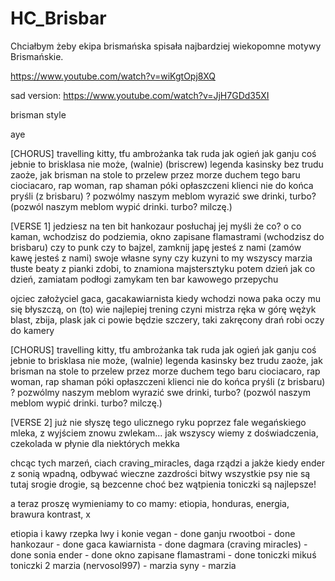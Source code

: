 # HC_Brisbar

Chciałbym żeby ekipa brismańska spisała najbardziej wiekopomne motywy Brismańskie.

https://www.youtube.com/watch?v=wiKgtOpj8XQ

sad version: https://www.youtube.com/watch?v=JjH7GDd35XI

brisman style

aye

[CHORUS]
travelling kitty, tfu ambrożanka tak ruda jak ogień 
jak ganju coś jebnie to brisklasa nie może, (walnie) (briscrew)
legenda kasinsky bez trudu zaoże, 
jak brisman na stole to przelew przez morze
duchem tego baru ciociacaro, rap woman, rap shaman
póki opłaszczeni klienci nie do końca pryśli (z brisbaru) ? 
pozwólmy naszym meblom wyrazić swe drinki, turbo? (pozwól naszym meblom wypić drinki. turbo? milczę.)

[VERSE 1]
jedziesz na ten bit hankozaur posłuchaj jej myśli
że co? o co kaman, wchodzisz do podziemia, okno zapisane flamastrami (wchodzisz do brisbaru)
czy to punk czy to bajzel, zamknij japę jesteś z nami (zamów kawę jesteś z nami)
swoje własne syny czy kuzyni to my wszyscy
marzia tłuste beaty z pianki zdobi, to znamiona majstersztyku
potem dzień jak co dzień, zamiatam podłogi
zamykam ten bar kawowego przepychu

ojciec założyciel gaca, gacakawiarnista kiedy wchodzi
nowa paka oczy mu się błyszczą, on (to) wie najlepiej trening czyni mistrza
ręka w górę wężyk blast, zbija, plask
jak ci powie będzie szczery, taki zakręcony drań
robi oczy do kamery

[CHORUS]
travelling kitty, tfu ambrożanka tak ruda jak ogień 
jak ganju coś jebnie to brisklasa nie może, (walnie)
legenda kasinsky bez trudu zaoże, 
jak brisman na stole to przelew przez morze
duchem tego baru ciociacaro, rap woman, rap shaman
póki opłaszczeni klienci nie do końca pryśli (z brisbaru) ? 
pozwólmy naszym meblom wyrazić swe drinki, turbo? (pozwól naszym meblom wypić drinki. turbo? milczę.)

[VERSE 2]
już nie słyszę tego ulicznego ryku
poprzez fale wegańskiego mleka, z wyjściem znowu zwlekam...
jak wszyscy wiemy z doświadczenia,
czekolada w płynie dla niektórych mekka

chcąc tych marzeń, ciach
craving_miracles, daga rządzi a jakże
kiedy ender z sonią wpadną, 
odbywać wieczne zazdrości bitwy
wszystkie psy nie są tutaj srogie drogie, są bezcenne
choć bez wątpienia toniczki są najlepsze!

a teraz proszę wymieniamy to co mamy:
etiopia, honduras, 
energia, brawura
kontrast, x




etiopia i kawy
rzepka
lwy i konie
vegan - done
ganju rwootboi - done
hankozaur - done
gaca kawiarnista - done
dagmara (craving miracles) - done
sonia ender - done
okno zapisane flamastrami - done
toniczki mikuś 
toniczki 2
marzia (nervosol997) - marzia
syny - marzia

